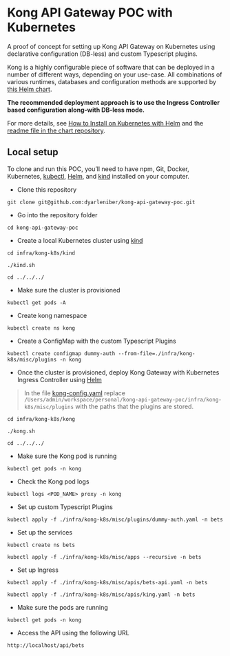 # Kong API Gateway POC with Kubernetes

A proof of concept for setting up Kong API Gateway on Kubernetes using declarative configuration (DB-less) and custom Typescript plugins.

Kong is a highly configurable piece of software that can be deployed in a number of different ways, depending on your use-case.
All combinations of various runtimes, databases and configuration methods are supported by [this Helm chart](https://github.com/Kong/charts/tree/main/charts/kong).

**The recommended deployment approach is to use the Ingress Controller based configuration along-with DB-less mode.**

For more details, see [How to Install on Kubernetes with Helm](https://docs.konghq.com/gateway/2.8.x/install-and-run/helm/) and the [readme file in the chart repository](https://github.com/Kong/charts/blob/main/charts/kong/README.md).

## Local setup

To clone and run this POC, you’ll need to have npm, Git, Docker, Kubernetes, [kubectl](https://kubernetes.io/docs/tasks/tools/#kubectl), [Helm](https://helm.sh/), and [kind](https://kind.sigs.k8s.io) installed on your computer.

- Clone this repository
```shell
git clone git@github.com:dyarleniber/kong-api-gateway-poc.git
```

- Go into the repository folder
```shell
cd kong-api-gateway-poc
```

- Create a local Kubernetes cluster using [kind](https://kind.sigs.k8s.io)
```shell
cd infra/kong-k8s/kind
```
```shell
./kind.sh
```
```shell
cd ../../../
```

- Make sure the cluster is provisioned
```shell
kubectl get pods -A
```

- Create kong namespace
```shell
kubectl create ns kong
```

- Create a ConfigMap with the custom Typescript Plugins
```shell
kubectl create configmap dummy-auth --from-file=./infra/kong-k8s/misc/plugins -n kong
```

- Once the cluster is provisioned, deploy Kong Gateway with Kubernetes Ingress Controller using [Helm](https://helm.sh/)
> In the file [kong-config.yaml](./infra/kong-k8s/kong/kong-conf.yaml) replace `/Users/admin/workspace/personal/kong-api-gateway-poc/infra/kong-k8s/misc/plugins` with the paths that the plugins are stored. 
```shell
cd infra/kong-k8s/kong
```
```shell
./kong.sh
```
```shell
cd ../../../
```

- Make sure the Kong pod is running
```shell
kubectl get pods -n kong
```

- Check the Kong pod logs
```shell
kubectl logs <POD_NAME> proxy -n kong
```

- Set up custom Typescript Plugins
```shell
kubectl apply -f ./infra/kong-k8s/misc/plugins/dummy-auth.yaml -n bets
```

- Set up the services
```shell
kubectl create ns bets
```
```shell
kubectl apply -f ./infra/kong-k8s/misc/apps --recursive -n bets
```

- Set up Ingress
```shell
kubectl apply -f ./infra/kong-k8s/misc/apis/bets-api.yaml -n bets
```
```shell
kubectl apply -f ./infra/kong-k8s/misc/apis/king.yaml -n bets
```

- Make sure the pods are running
```shell
kubectl get pods -n kong
```

- Access the API using the following URL
```shell
http://localhost/api/bets
```

